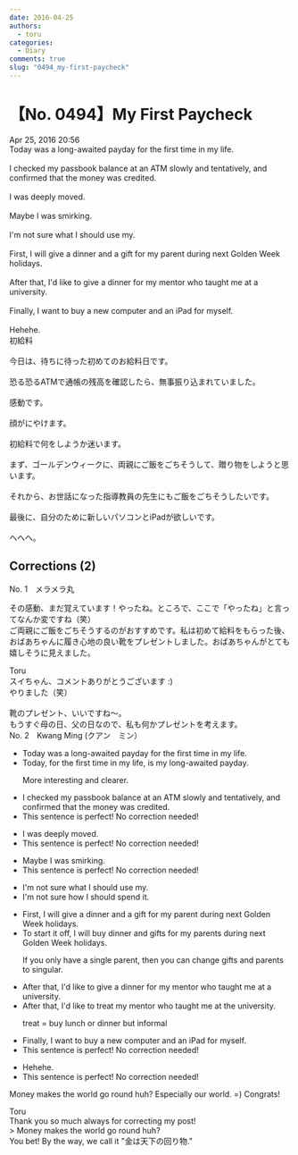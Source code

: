 ```yaml
---
date: 2016-04-25
authors:
  - toru
categories:
  - Diary
comments: true
slug: "0494_my-first-paycheck"
---
```


# 【No. 0494】My First Paycheck
<div class="date">Apr 25, 2016 20:56</div>
<div id="post"><div id="body_show_ori">
Today was a long-awaited payday for the first time in my life.<br/><br/>I checked my passbook balance at an ATM slowly and tentatively, and confirmed that the money was credited.<br/><br/>I was deeply moved.<br/><br/>Maybe I was smirking.<br/><br/>I'm not sure what I should use my.<br/><br/>First, I will give a dinner and a gift for my parent during next Golden Week holidays.<br/><br/>After that, I'd like to give a dinner for my mentor who taught me at a university.<br/><br/>Finally, I want to buy a new computer and an iPad for myself.<br/><br/>Hehehe.
</div></div>

<!-- more -->

<div id="post_ja"><div id="body_show_mo">
初給料<br/><br/>今日は、待ちに待った初めてのお給料日です。<br/><br/>恐る恐るATMで通帳の残高を確認したら、無事振り込まれていました。<br/><br/>感動です。<br/><br/>顔がにやけます。<br/><br/>初給料で何をしようか迷います。<br/><br/>まず、ゴールデンウィークに、両親にご飯をごちそうして、贈り物をしようと思います。<br/><br/>それから、お世話になった指導教員の先生にもご飯をごちそうしたいです。<br/><br/>最後に、自分のために新しいパソコンとiPadが欲しいです。<br/><br/>へへへ。
</div></div>

## Corrections (2)
<div id="block"><div class="first_name"> No. 1　<span class="just_name">メラメラ丸</span></div><div id="block2">
<p class="comment_small">
 その感動、まだ覚えています！やったね。ところで、ここで「やったね」と言ってなんか変ですね（笑）
 <br/>
 ご両親にご飯をごちそうするのがおすすめです。私は初めて給料をもらった後、おばあちゃんに履き心地の良い靴をプレゼントしました。おばあちゃんがとても嬉しそうに見えました。
</p>

</div><div class="name"><span class="just_name">Toru</span><br>
スイちゃん、コメントありがとうございます :)<br/>やりました（笑）<br/><br/>靴のプレゼント、いいですね～。<br/>もうすぐ母の日、父の日なので、私も何かプレゼントを考えます。
</div>
</div>
<div id="block"><div class="first_name"> No. 2　<span class="just_name">Kwang Ming (クアン　ミン）</span></div><div id="block2">
<ul class="correction_field">
<li class="incorrect">Today was a long-awaited payday for the first time in my life.</li>
<li class="corrected correct">
<span class="f_blue">Today, for the first time in my life, is my long-awaited payday.</span>
<p class="correction_comment">More interesting and clearer.</p>
</li>
</ul>
<ul class="correction_field">
<li class="incorrect">I checked my passbook balance at an ATM slowly and tentatively, and confirmed that the money was credited.</li>
<li class="corrected perfect">This sentence is perfect! No correction needed!</li>
</ul>
<ul class="correction_field">
<li class="incorrect">I was deeply moved.</li>
<li class="corrected perfect">This sentence is perfect! No correction needed!</li>
</ul>
<ul class="correction_field">
<li class="incorrect">Maybe I was smirking.</li>
<li class="corrected perfect">This sentence is perfect! No correction needed!</li>
</ul>
<ul class="correction_field">
<li class="incorrect">I'm not sure what I should use my.</li>
<li class="corrected correct">
<span class="f_blue">I'm not sure how I should spend it.</span>
</li>
</ul>
<ul class="correction_field">
<li class="incorrect">First, I will give a dinner and a gift for my parent during next Golden Week holidays.</li>
<li class="corrected correct">
<span class="f_blue">To start it off, I will buy dinner and gifts for my parents </span>during next Golden Week holidays.
<p class="correction_comment">If you only have a single parent, then you can change gifts and parents to singular.</p>
</li>
</ul>
<ul class="correction_field">
<li class="incorrect">After that, I'd like to give a dinner for my mentor who taught me at a university.</li>
<li class="corrected correct">
After that, I'd like to <span class="f_blue">treat my mentor </span>who taught me at <span class="f_blue">the </span>university.
<p class="correction_comment">treat = buy lunch or dinner but informal</p>
</li>
</ul>
<ul class="correction_field">
<li class="incorrect">Finally, I want to buy a new computer and an iPad for myself.</li>
<li class="corrected perfect">This sentence is perfect! No correction needed!</li>
</ul>
<ul class="correction_field">
<li class="incorrect">Hehehe.</li>
<li class="corrected perfect">This sentence is perfect! No correction needed!</li>
</ul>
<p class="comment_small">
 Money makes the world go round huh? Especially our world. =) Congrats!
</p>

</div><div class="name"><span class="just_name">Toru</span><br>
Thank you so much always for correcting my post!<br/>&gt; Money makes the world go round huh?<br/>You bet! By the way, we call it "金は天下の回り物."
</div>
</div>
